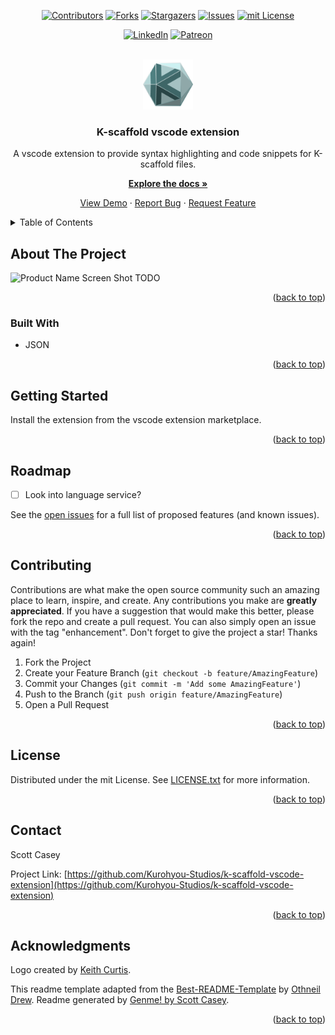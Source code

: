 <div id="top"></div>
<span align="center">

[![Contributors][contributors-shield]][contributors-url] [![Forks][forks-shield]][forks-url] [![Stargazers][stars-shield]][stars-url] [![Issues][issues-shield]][issues-url] [![mit License][license-shield]][license-url]

</span>
<span align="center">

[![LinkedIn][linkedin-shield]][linkedin-url] [![Patreon][patreon-shield]][patreon-url]

</span>
<br />
<div align="center">
<a href="https://github.com/Kurohyou-Studios/k-scaffold-vscode-extension">
<img src="images/k-200.png" alt="Logo" width="80" height="80">
</a>
<h3 align="center">K-scaffold vscode extension</h3>
<p align="center">

A vscode extension to provide syntax highlighting and code snippets for K-scaffold files.


<a href="https://github.com/Kurohyou-Studios/k-scaffold-vscode-extension"><strong>Explore the docs »</strong></a>


<a href="https://github.com/Kurohyou-Studios/k-scaffold-vscode-extension">View Demo</a> · <a href="https://github.com/Kurohyou-Studios/k-scaffold-vscode-extension/issues">Report Bug</a> · <a href="https://github.com/Kurohyou-Studios/k-scaffold-vscode-extension/issues">Request Feature</a>
</p>
</div>
<!-- TABLE OF CONTENTS -->
<details>
<summary>Table of Contents</summary>
<ol>
<li>
<a href="#about-the-project">About The Project</a>
<ul>
<li><a href="#built-with">Built With</a></li>
</ul>
</li>
<li>
<a href="#getting-started">Getting Started</a>
<ul>
</ul>
</li>
<li><a href="#usage">Usage</a></li>
<li><a href="#tests">Tests</a></li>
<li><a href="#roadmap">Roadmap</a></li>
<li><a href="#contributing">Contributing</a></li>
<li><a href="#license">License</a></li>
<li><a href="#contact">Contact</a></li>
<li><a href="#acknowledgments">Acknowledgments</a></li>
</ol>
</details>
<!-- ABOUT THE PROJECT -->

## About The Project
![Product Name Screen Shot][product-screenshot]
TODO
<p align="right">(<a href="#top">back to top</a>)</p>

### Built With
- JSON
<p align="right">(<a href="#top">back to top</a>)</p>
<!-- GETTING STARTED -->

## Getting Started
Install the extension from the vscode extension marketplace.
<p align="right">(<a href="#top">back to top</a>)</p>
<!-- USAGE EXAMPLES -->


## Roadmap
- [ ] Look into language service?

See the [open issues](https://github.com/Kurohyou-Studios/k-scaffold-vscode-extension/issues) for a full list of proposed features (and known issues).
<p align="right">(<a href="#top">back to top</a>)</p>
<!-- CONTRIBUTING -->

## Contributing
Contributions are what make the open source community such an amazing place to learn, inspire, and create. Any contributions you make are **greatly appreciated**.
If you have a suggestion that would make this better, please fork the repo and create a pull request. You can also simply open an issue with the tag "enhancement".
Don't forget to give the project a star! Thanks again!
1. Fork the Project
2. Create your Feature Branch (`git checkout -b feature/AmazingFeature`)
3. Commit your Changes (`git commit -m 'Add some AmazingFeature'`)
4. Push to the Branch (`git push origin feature/AmazingFeature`)
5. Open a Pull Request
<p align="right">(<a href="#top">back to top</a>)</p>
<!-- LICENSE -->

## License
Distributed under the mit License. See [LICENSE.txt](LICENSE.txt) for more information.
<p align="right">(<a href="#top">back to top</a>)</p>
<!-- CONTACT -->

## Contact

Scott Casey


Project Link: [https://github.com/Kurohyou-Studios/k-scaffold-vscode-extension](https://github.com/Kurohyou-Studios/k-scaffold-vscode-extension)
<p align="right">(<a href="#top">back to top</a>)</p>
<!-- ACKNOWLEDGMENTS -->

## Acknowledgments
Logo created by [Keith Curtis](http://www.kacurtis.com/index.html).

This readme template adapted from the [Best-README-Template](https://github.com/othneildrew/Best-README-Template/blob/master/BLANK_README.md) by [Othneil Drew](https://github.com/othneildrew). Readme generated by [Genme! by Scott Casey](https://github.com/Kurohyou/genme-SC).

<p align="right">(<a href="#top">back to top</a>)</p>
<!-- MARKDOWN LINKS & IMAGES -->
<!-- https://www.markdownguide.org/basic-syntax/#reference-style-links -->

[contributors-shield]: https://img.shields.io/github/contributors/Kurohyou-Studios/k-scaffold-vscode-extension.svg?style=flat
[contributors-url]: https://github.com/Kurohyou-Studios/k-scaffold-vscode-extension/graphs/contributors
[forks-shield]: https://img.shields.io/github/forks/Kurohyou-Studios/k-scaffold-vscode-extension.svg?style=flat
[forks-url]: https://github.com/Kurohyou-Studios/k-scaffold-vscode-extension/network/members
[stars-shield]: https://img.shields.io/github/stars/Kurohyou-Studios/k-scaffold-vscode-extension.svg?style=flat
[stars-url]: https://github.com/Kurohyou-Studios/k-scaffold-vscode-extension/stargazers
[issues-shield]: https://img.shields.io/github/issues/Kurohyou-Studios/k-scaffold-vscode-extension.svg?style=flat
[issues-url]: https://github.com/Kurohyou-Studios/k-scaffold-vscode-extension/issues
[license-shield]: https://img.shields.io/github/license/Kurohyou-Studios/k-scaffold-vscode-extension.svg?style=flat
[license-url]: https://github.com/Kurohyou-Studios/k-scaffold-vscode-extension/blob/master/LICENSE.txt
[linkedin-shield]: https://img.shields.io/badge/-LinkedIn-black.svg?style=flat&logo=linkedin&colorB=555
[linkedin-url]: https://linkedin.com/in/scott-casey-20210398
[patreon-shield]: https://img.shields.io/endpoint.svg?url=https%3A%2F%2Fshieldsio-patreon.vercel.app%2Fapi%3Fusername%3Dkurohyoustudios%26type%3Dpatrons&style=flat
[patreon-url]: https://patreon.com/kurohyoustudios
[product-screenshot]: assets/images/screenshot.png